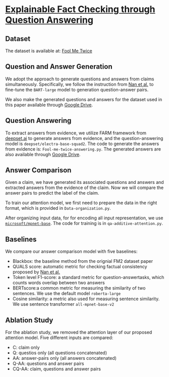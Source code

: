 # [Explainable Fact Checking through Question Answering](https://arxiv.org/abs/2110.05369)

## Dataset
The dataset is available at: [Fool Me Twice](https://github.com/google-research/fool-me-twice)

## Question and Answer Generation
We adopt the approach to generate questions and answers from claims simultaneously. Specifically, we follow the instruction from [Nan et al.](https://github.com/amazon-research/fact-check-summarization) to fine-tune the `BART-large` model to generation question-answer pairs. 

We also make the generated questions and answers for the dataset used in this paper available through [Google Drive](https://drive.google.com/file/d/14SB_pyzwBAM7x4dIHYmFvV5ftUP4oKsQ/view?usp=sharing).

## Question Answering 
To extract answers from evidence, we utilize FARM framework from [deepset.ai](https://github.com/deepset-ai/FARM) to generate answers from evidence, and the question-answering model is `deepset/electra-base-squad2`. The code to generate the answers from evidence is: `Fool-me-twice-answering.py`. The generated answers are also available through [Google Drive](https://drive.google.com/file/d/14wSjRvnqlsq9PIFzoUK-kHJ3TnAKpg0-/view?usp=sharing).

## Answer Comparison
Given a claim, we have generated its associated questions and answers and extracted answers from the evidence of the claim. Now we will compare the answer pairs to predict the label of the claim. 

To train our attention model, we first need to prepare the data in the right format, which is provided in `Data-organization.py`.

After organizing input data, for for encoding all input representation, we use [`microsoft/mpnet-base`](microsoft/mpnet-base). The code for training is in `qa-additive-attention.py`.

## Baselines
We compare our answer comparison model with five baselines:
- Blackbox: the baseline method from the orignial FM2 dataset paper
- QUALS score: automatic metric for checking factual consistency proposed by [Nan et al.](https://arxiv.org/abs/2105.04623)
- Token level F1-score: a standard metric for question-answertasks, which counts words overlap between two answers
- BERTscore:a common metric for measuring the similarity of two sentences. We use the default model `roberta-large`
- Cosine similarity: a metric also used for measuring sentence similarity. We use sentence transformer `all-mpnet-base-v2`

## Ablation Study
For the ablation study, we removed the attention layer of our proposed attention model. Five different inputs are compared:
- C: claim only
- Q: questios only (all questions concatenated)
- AA: answer-pairs only (all answers concatenated)
- Q-AA: questions and answer pairs
- CQ-AA: claim, questions and answer pairs
